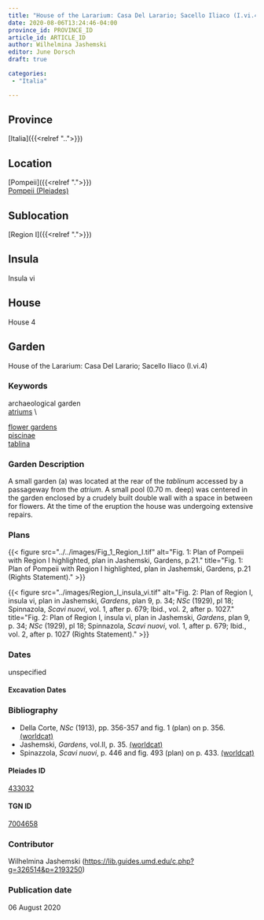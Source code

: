 ```yaml
---
title: "House of the Lararium: Casa Del Larario; Sacello Iliaco (I.vi.4)"
date: 2020-08-06T13:24:46-04:00
province_id: PROVINCE_ID
article_id: ARTICLE_ID
author: Wilhelmina Jashemski
editor: June Dorsch
draft: true

categories:
 - "Italia"

---
```


## Province

[Italia]({{<relref "..">}})

<!--### Province Description-->

<!-- DESCRIPTION -->


## Location

[Pompeii]({{<relref ".">}}) \
[Pompeii (Pleiades)](https://pleiades.stoa.org/places/433032)

<!--### Location Description-->

<!-- LEAVE THIS BLANK FOR NOW -->

## Sublocation

[Region I]({{<relref ".">}})

<!--### Sublocation Description-->

<!-- DESCRIPTION -->

## Insula

Insula vi

## House

House 4

## Garden

House of the Lararium: Casa Del Larario; Sacello Iliaco (I.vi.4)

### Keywords

archaeological garden \
[atriums](http://vocab.getty.edu/page/aat/300004097) \

[flower gardens](http://vocab.getty.edu/page/aat/300008135) \
[piscinae]( http://vocab.getty.edu/page/aat/300375619) \
[tablina](http://vocab.getty.edu/page/aat/300004180)

### Garden Description

A small garden (a) was located at the rear of the *tablinum* accessed by a passageway from the *atrium*. A small pool (0.70 m. deep) was centered in the garden enclosed by a crudely built double wall with a space in between for flowers. At the time of the eruption the house was undergoing extensive repairs.

<!--### Maps-->

<!--
OLD WAY (DO NOT USE)
![alt_text](../../images/image_name.ext)
*CAPTION*

NEW WAY ↓↓↓↓
{{< figure src="../../images/image_name.ext" alt="ALT_TEXT" title="CAPTION" >}}
-->

### Plans

{{< figure src="../../images/Fig_1_Region_I.tif" alt="Fig. 1: Plan of Pompeii with Region I highlighted, plan in Jashemski, Gardens, p.21." title="Fig. 1: Plan of Pompeii with Region I highlighted, plan in Jashemski, Gardens, p.21 (Rights Statement)." >}}

{{< figure src="../images/Region_I_insula_vi.tif" alt="Fig. 2: Plan of Region I, insula vi, plan in Jashemski, *Gardens*, plan 9, p. 34; *NSc* (1929), pl 18; Spinnazola, *Scavi nuovi*, vol. 1, after p. 679; Ibid., vol. 2, after p. 1027." title="Fig. 2: Plan of Region I, insula vi, plan in Jashemski, *Gardens*, plan 9, p. 34; *NSc* (1929), pl 18; Spinnazola, *Scavi nuovi*, vol. 1, after p. 679; Ibid., vol. 2, after p. 1027 (Rights Statement)." >}}

<!--### Images-->


### Dates

unspecified

#### Excavation Dates


### Bibliography

* Della Corte, *NSc* (1913), pp. 356-357 and fig. 1 (plan) on p. 356. [(worldcat)](http://www.worldcat.org/oclc/859831184)
* Jashemski, *Gardens*, vol.II, p. 35. [(worldcat)](http://www.worldcat.org/oclc/921816405)
* Spinazzola, *Scavi nuovi*, p. 446 and fig. 493 (plan) on p. 433. [(worldcat)](http://www.worldcat.org/oclc/883858580)

<!--#### Periodo ID-->

<!-- [PERIODO_ID](https://pleiades.stoa.org/places/PLEIADES_ID) -->

#### Pleiades ID

[433032](https://pleiades.stoa.org/places/433032)

#### TGN ID

[7004658](http://vocab.getty.edu/page/tgn/7004658)

### Contributor

Wilhelmina Jashemski (https://lib.guides.umd.edu/c.php?g=326514&p=2193250)

### Publication date

06 August 2020

<!--### Related articles-->

<!-- Links to other related articles. Leave blank for now -->
